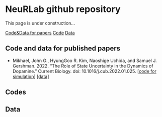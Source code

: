 # NeuRLab github repository
This page is under construction...

[Code&Data for papers](#Code-and-data-for-published-papers)
[Code](#Codes) 
[Data](#Data) 

## Code and data for published papers
* Mikhael, John G., HyungGoo R. Kim, Naoshige Uchida, and Samuel J. Gershman. 2022. “The Role of State Uncertainty in the Dynamics of Dopamine.” Current Biology. doi: 10.1016/j.cub.2022.01.025.  [[code for simulation]](https://github.com/jgmikhael/ramping)   [[data]](https://figshare.com/articles/dataset/The_role_of_state_uncertainty_in_the_dynamics_of_dopamine/16706788)


## Codes

## Data
